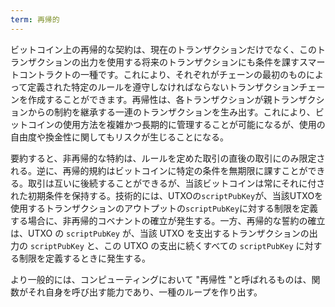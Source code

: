 ```yaml
---
term: 再帰的
---
```

ビットコイン上の再帰的な契約は、現在のトランザクションだけでなく、このトランザクションの出力を使用する将来のトランザクションにも条件を課すスマートコントラクトの一種です。これにより、それぞれがチェーンの最初のものによって定義された特定のルールを遵守しなければならないトランザクションチェーンを作成することができます。再帰性は、各トランザクションが親トランザクションからの制約を継承する一連のトランザクションを生み出す。これにより、ビットコインの使用方法を複雑かつ長期的に管理することが可能になるが、使用の自由度や換金性に関してもリスクが生じることになる。

要約すると、非再帰的な特約は、ルールを定めた取引の直後の取引にのみ限定される。逆に、再帰的規約はビットコインに特定の条件を無期限に課すことができる。取引は互いに後続することができるが、当該ビットコインは常にそれに付された初期条件を保持する。技術的には、UTXOの`scriptPubKey`が、当該UTXOを使用するトランザクションのアウトプットの`scriptPubKey`に対する制限を定義する場合に、非再帰的コベナントの確立が発生する。一方、再帰的な誓約の確立は、UTXO の `scriptPubKey` が、当該 UTXO を支出するトランザクションの出力の `scriptPubKey` と、この UTXO の支出に続くすべての `scriptPubKey` に対する制限を定義するときに発生する。

より一般的には、コンピューティングにおいて "再帰性 "と呼ばれるものは、関数がそれ自身を呼び出す能力であり、一種のループを作り出す。